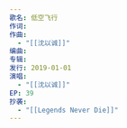 ```yaml
---
歌名: 低空飞行
作词: 
作曲:
  - "[[沈以诚]]"
编曲: 
专辑: 
发行: 2019-01-01
演唱:
  - "[[沈以诚]]"
EP: 39
抄袭:
  - "[[Legends Never Die]]"
---
```

